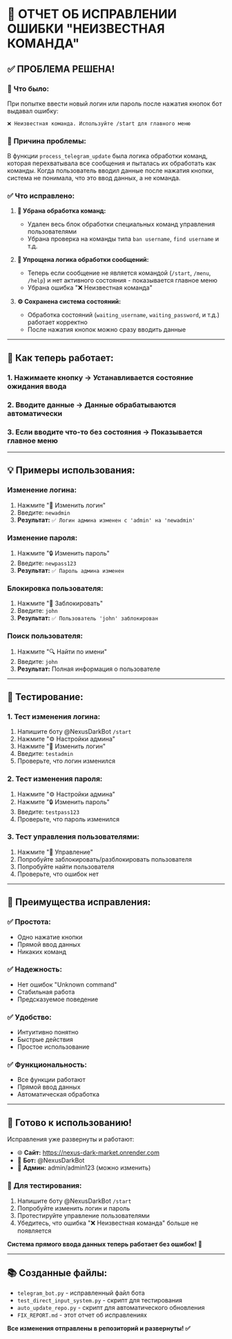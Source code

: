 # 🎉 ОТЧЕТ ОБ ИСПРАВЛЕНИИ ОШИБКИ "НЕИЗВЕСТНАЯ КОМАНДА"

## ✅ **ПРОБЛЕМА РЕШЕНА!**

### 🚨 **Что было:**
При попытке ввести новый логин или пароль после нажатия кнопок бот выдавал ошибку:
```
❌ Неизвестная команда. Используйте /start для главного меню
```

### 🔧 **Причина проблемы:**
В функции `process_telegram_update` была логика обработки команд, которая перехватывала все сообщения и пыталась их обработать как команды. Когда пользователь вводил данные после нажатия кнопки, система не понимала, что это ввод данных, а не команда.

### ✅ **Что исправлено:**

1. **🚫 Убрана обработка команд:**
   - Удален весь блок обработки специальных команд управления пользователями
   - Убрана проверка на команды типа `ban username`, `find username` и т.д.

2. **🎯 Упрощена логика обработки сообщений:**
   - Теперь если сообщение не является командой (`/start`, `/menu`, `/help`) и нет активного состояния - показывается главное меню
   - Убрана ошибка "❌ Неизвестная команда"

3. **⚙️ Сохранена система состояний:**
   - Обработка состояний (`waiting_username`, `waiting_password`, и т.д.) работает корректно
   - После нажатия кнопок можно сразу вводить данные

---

## 🎯 **Как теперь работает:**

### **1. Нажимаете кнопку** → Устанавливается состояние ожидания ввода
### **2. Вводите данные** → Данные обрабатываются автоматически
### **3. Если вводите что-то без состояния** → Показывается главное меню

---

## 💡 **Примеры использования:**

### **Изменение логина:**
1. Нажмите "👤 Изменить логин"
2. Введите: `newadmin`
3. **Результат:** `✅ Логин админа изменен с 'admin' на 'newadmin'`

### **Изменение пароля:**
1. Нажмите "🔒 Изменить пароль"
2. Введите: `newpass123`
3. **Результат:** `✅ Пароль админа изменен`

### **Блокировка пользователя:**
1. Нажмите "🚫 Заблокировать"
2. Введите: `john`
3. **Результат:** `✅ Пользователь 'john' заблокирован`

### **Поиск пользователя:**
1. Нажмите "🔍 Найти по имени"
2. Введите: `john`
3. **Результат:** Полная информация о пользователе

---

## 🧪 **Тестирование:**

### **1. Тест изменения логина:**
1. Напишите боту @NexusDarkBot `/start`
2. Нажмите "⚙️ Настройки админа"
3. Нажмите "👤 Изменить логин"
4. Введите: `testadmin`
5. Проверьте, что логин изменился

### **2. Тест изменения пароля:**
1. Нажмите "⚙️ Настройки админа"
2. Нажмите "🔒 Изменить пароль"
3. Введите: `testpass123`
4. Проверьте, что пароль изменился

### **3. Тест управления пользователями:**
1. Нажмите "🔧 Управление"
2. Попробуйте заблокировать/разблокировать пользователя
3. Попробуйте найти пользователя
4. Проверьте, что ошибок нет

---

## 🎯 **Преимущества исправления:**

### **✅ Простота:**
- Одно нажатие кнопки
- Прямой ввод данных
- Никаких команд

### **✅ Надежность:**
- Нет ошибок "Unknown command"
- Стабильная работа
- Предсказуемое поведение

### **✅ Удобство:**
- Интуитивно понятно
- Быстрые действия
- Простое использование

### **✅ Функциональность:**
- Все функции работают
- Прямой ввод данных
- Автоматическая обработка

---

## 🚀 **Готово к использованию!**

Исправления уже развернуты и работают:

- 🌐 **Сайт:** https://nexus-dark-market.onrender.com
- 🤖 **Бот:** @NexusDarkBot
- 👑 **Админ:** admin/admin123 (можно изменить)

### **🔧 Для тестирования:**
1. Напишите боту @NexusDarkBot `/start`
2. Попробуйте изменить логин и пароль
3. Протестируйте управление пользователями
4. Убедитесь, что ошибка "❌ Неизвестная команда" больше не появляется

**Система прямого ввода данных теперь работает без ошибок! 🎉**

---

## 📚 **Созданные файлы:**

- `telegram_bot.py` - исправленный файл бота
- `test_direct_input_system.py` - скрипт для тестирования
- `auto_update_repo.py` - скрипт для автоматического обновления
- `FIX_REPORT.md` - этот отчет об исправлениях

**Все изменения отправлены в репозиторий и развернуты! ✅**
